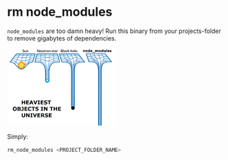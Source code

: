 # rm node_modules
`node_modules` are too damn heavy! Run this binary from your projects-folder to remove gigabytes of dependencies.

<img style="border-radius:5px;" width="50%" src="https://github.com/opvasger/rm_node_modules/blob/master/objects.png?raw=true"></img>

Simply:
```bash
rm_node_modules <PROJECT_FOLDER_NAME>
```

